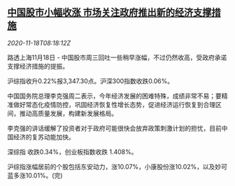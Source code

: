 <!--1605687795000-->
[中国股市小幅收涨 市场关注政府推出新的经济支撑措施](https://cn.reuters.com/article/china-stocks-pm-li-1118-idCNKBS27Y0T9)
------

<div><i>2020-11-18T08:18:12Z</i></div><p>路透上海11月18日 - 中国股市周三回吐一些稍早涨幅，不过仍然收高，受政府承诺支撑经济措施的提振。</p><p>沪综指收升0.22%报3,347.30点。沪深300指数收跌0.06%。</p><p>中国国务院总理李克强周二表示，今年经济发展的困难特殊，成绩非常不易；要精准做好常态化疫情防控，巩固经济恢复性增长态势，促进经济运行恢复到合理区间，推动高质量发展，构建新发展格局。</p><p>李克强的讲话缓解了投资者对于政府可能很快会放弃政策刺激计划的担忧，目前中国经济的复苏动能加快。</p><p>深综指 收跌0.34%，创业板指数收跌 1.408%。</p><p>沪综指涨幅居前的个股包括东安动力，涨10.07%，小康股份涨10.02%，以及妙可蓝多涨10.01%。(完)</p>
